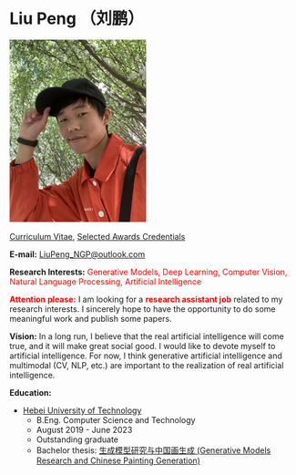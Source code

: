 # Liu Peng （刘鹏）

<img src="portrait.jpg"  width="240" height="320">

[Curriculum Vitae](CV_Liu_Peng_HEBUT.pdf), [Selected Awards Credentials](Credentials_Liu_Peng_HEBUT.pdf)

**E-mail:** LiuPeng_NGP@outlook.com

**Research Interests:**  <font color=red>Generative Models, Deep Learning, Computer Vision, Natural Language Processing, Artificial Intelligence</font>

**<font color=red>Attention please:</font>** I am looking for a **<font color=red>research assistant job</font>** related to my research interests.
I sincerely hope to have the opportunity to do some meaningful work and publish some papers.

**Vision:** In a long run, I believe that the real artificial intelligence will come true, and it will make great social good. I would like to devote myself to artificial intelligence. For now, I think generative artificial intelligence and multimodal (CV, NLP, etc.) are important to the realization of real artificial intelligence.

**Education:**
- [Hebei University of Technology](https://eweb.hebut.edu.cn/)
  - B.Eng. Computer Science and Technology
  - August 2019 - June 2023
  - Outstanding graduate
  - Bachelor thesis: [生成模型研究与中国画生成 (Generative Models Research and Chinese Painting Generation)](Thesis_Bachelor_Liu_Peng_HEBUT.pdf) 

